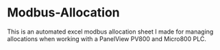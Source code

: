 # Modbus-Allocation
This is an automated excel modbus allocation sheet I made for managing allocations when working with a PanelView PV800 and Micro800 PLC.
